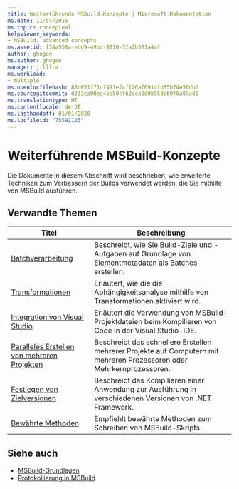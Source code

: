 ```yaml
---
title: Weiterführende MSBuild-Konzepte | Microsoft-Dokumentation
ms.date: 11/04/2016
ms.topic: conceptual
helpviewer_keywords:
- MSBuild, advanced concepts
ms.assetid: f34a558a-ebd9-49bd-8510-32a2b581a4af
author: ghogen
ms.author: ghogen
manager: jillfra
ms.workload:
- multiple
ms.openlocfilehash: 88c051f71cf491efcf126af691dfb55b74e50db2
ms.sourcegitcommit: d233ca00ad45e50cf62cca0d0b95dc69f0a87ad6
ms.translationtype: HT
ms.contentlocale: de-DE
ms.lasthandoff: 01/01/2020
ms.locfileid: "75592125"
---
```

# <a name="msbuild-advanced-concepts"></a>Weiterführende MSBuild-Konzepte
Die Dokumente in diesem Abschnitt wird beschrieben, wie erweiterte Techniken zum Verbessern der Builds verwendet werden, die Sie mithilfe von MSBuild ausführen.

## <a name="related-topics"></a>Verwandte Themen

|Titel|Beschreibung|
|-----------|-----------------|
|[Batchverarbeitung](../msbuild/msbuild-batching.md)|Beschreibt, wie Sie Build-Ziele und -Aufgaben auf Grundlage von Elementmetadaten als Batches erstellen.|
|[Transformationen](../msbuild/msbuild-transforms.md)|Erläutert, wie die die Abhängigkeitsanalyse mithilfe von Transformationen aktiviert wird.|
|[Integration von Visual Studio](../msbuild/visual-studio-integration-msbuild.md)|Erläutert die Verwendung von MSBuild-Projektdateien beim Kompilieren von Code in der Visual Studio-IDE.|
|[Paralleles Erstellen von mehreren Projekten](../msbuild/building-multiple-projects-in-parallel-with-msbuild.md)|Beschreibt das schnellere Erstellen mehrerer Projekte auf Computern mit mehreren Prozessoren oder Mehrkernprozessoren.|
|[Festlegen von Zielversionen](../msbuild/msbuild-multitargeting-overview.md)|Beschreibt das Kompilieren einer Anwendung zur Ausführung in verschiedenen Versionen von .NET Framework.|
|[Bewährte Methoden](../msbuild/msbuild-best-practices.md)|Empfiehlt bewährte Methoden zum Schreiben von MSBuild-Skripts.|

## <a name="see-also"></a>Siehe auch
- [MSBuild-Grundlagen](../msbuild/msbuild-concepts.md)
- [Protokollierung in MSBuild](../msbuild/logging-in-msbuild.md)
